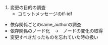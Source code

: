 1. 変更の目的の調査
   * コミットメッセージのtf-idf
* 依存関係ごとのsame_authorの調査
* 依存関係のノード化　→　ノードの変化の取得
* 変更すべきだったものを忘れていた時の扱い
